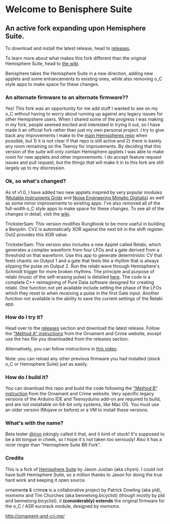 Welcome to Benisphere Suite
===

## An active fork expanding upon Hemisphere Suite.

To download and install the latest release, head to [releases](https://github.com/benirose/O_C-BenisphereSuite/releases).

To learn more about what makes this fork different than the original Hemisphere Suite, head to [the wiki](https://github.com/benirose/O_C-BenisphereSuite/wiki).

Benisphere takes the Hemisphere Suite in a new direction, adding new applets and some enhancements to existing ones, while also removing o_C style apps to make space for these changes.

### An alternate firmware to an alternate firmware??

Yes! This fork was an opportunity for me add stuff I wanted to see on my o_C without having to worry about running up against any legacy issues for other Hemipshere users. When I shared some of the progress I was making in my fork, people seemed excited and interested in trying it out, so I have made it an official fork rather than just my own personal project. I try to give back any improvements I make to the [main Hemispheres repo](https://github.com/Chysn/O_C-HemisphereSuite) when possible, but 1) it is not clear if that repo is still active and 2) there is barely any room remaining on the Teensy for improvements. By deciding that this version of the suite will only contain Hemisphere applets I was able to make room for new applets and other improvements. I do accept feature request issues and pull request, but the things that will make it in to this fork are still largely up to my discression.

### Ok, so what's changed?

As of v1.0, I have added two new applets inspired by very popular modules ([Mutable Instruments Grids](https://mutable-instruments.net/modules/grids/) and [Noise Engineering Mimetic Digitalis](https://noiseengineering.us/products/mimetic-digitalis)) as well as some minor improvements to existing apps. I've also removed all of the full-width o_C style apps to make space for these changes. To see all of the changes in detail, visit the [wiki](https://github.com/benirose/O_C-BenisphereSuite/wiki).

TricksterSam: This version modifies Runglbook to be more useful in building a Benjolin. CV2 is automatically XOR against the next bit in the shift register. Out2 provides this XOR value.

TricksterSam: This version also includes a new Applet called Relabi, which generates a complex waveform from four LFOs and a gate derived from a threshold on that waveform. Use this app to generate deterministic CV that feels chaotic on Output 1 and a gate that feels like a rhythm that is always slipping the pulse on Output 2. Run the relabi wave through Hemisphere's Schmidt trigger for more broken rhythms. The principle and purpose of relabi (music of the self-erasing pulse) is detailed [here](http://www.johnberndt.org/relabi/). The code is a complete C++ reimagining of Pure Data software designed for creating relabi. One function not yet available include setting the phase of the LFOs which they reset to when receiving a pulse in the first Gate input. Another function not available is the ability to save the current settings of the Relabi app.

### How do I try it?

Head over to the [releases](https://github.com/benirose/O_C-BenisphereSuite/releases) section and download the latest release. Follow the ["Method A" instructions](https://ornament-and-cri.me/firmware/#method_a) from the Ornament and Crime website, except use the hex file you downloaded from the releases section.

Alternatively, you can follow instructions in [this video](https://www.youtube.com/watch?v=dg_acylaMZU).

Note: you can reload any other previous firmware you had installed (stock o_C or Hemisphere Suite) just as easily.

### How do I build it?

You can download this repo and build the code following the ["Method B" instruction](https://ornament-and-cri.me/firmware/#method_b) from the Ornament and Crime website. Very specific legacy versions of the Arduino IDE and Teensyduino add-on are required to build, and are not installable on 64-bit only systems, like Mac OS. You must use an older version (Mojave or before) or a VM to install these versions.

### What's with the name?

Beta tester [@jroo](https://github.com/jroo) jokingly called it that, and it kind of stuck! It's supposed to be a bit tongue in cheek, so I hope it's not taken too seriously! Also it has a nicer ringer than "Hemisphere Suite BR Fork".

### Credits

This is a fork of [Hemisphere Suite](https://github.com/Chysn/O_C-HemisphereSuite) by Jason Justian (aka chysn). I could not have built Hemisphere Suite, so a million thanks to Jason for doing the true hard work and keeping it open source.

ornament**s** & crime**s** is a collaborative project by Patrick Dowling (aka pld), mxmxmx and Tim Churches (aka bennelong.bicyclist) (though mostly by pld and bennelong.bicyclist). it **(considerably) extends** the original firmware for the o_C / ASR eurorack module, designed by mxmxmx.

http://ornament-and-cri.me/
